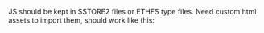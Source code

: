 JS should be kept in SSTORE2 files or ETHFS type files.  Need custom html assets to import them, should work like this:

<import-from-chain addr=0x71C7656EC7ab88b098defB751B7401B5f6d8976F as="example.js"></import-from-chain>

<import-from-chain addr=0x71C7656EC7ab88b098defB751B7401B5f6d8976F func="functionSelector" as="example.js"></import-from-chain>